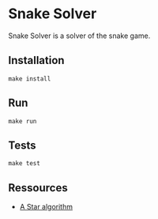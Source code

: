 # Snake Solver

Snake Solver is a solver of the snake game.

## Installation

`make install`

## Run

`make run`

## Tests

`make test`

## Ressources

- [A Star algorithm](http://bit.ly/1WpSXQm)
